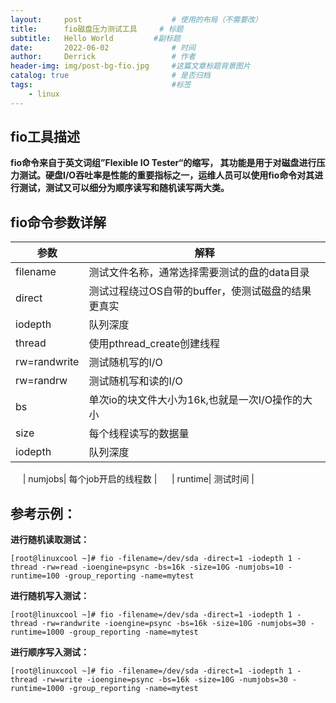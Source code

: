 ```yaml
---
layout:     post   				    # 使用的布局（不需要改）
title:      fio磁盘压力测试工具 	# 标题 
subtitle:   Hello World 		#副标题
date:       2022-06-02 				# 时间
author:     Derrick 				# 作者
header-img: img/post-bg-fio.jpg 	#这篇文章标题背景图片
catalog: true 						# 是否归档
tags:								#标签
    - linux
---
```


## fio工具描述

**fio命令来自于英文词组”Flexible IO Tester“的缩写， 其功能是用于对磁盘进行压力测试。硬盘I/O吞吐率是性能的重要指标之一，运维人员可以使用fio命令对其进行测试，测试又可以细分为顺序读写和随机读写两大类。**




## fio命令参数详解

| 参数       | 解释          |
| ---------- | ------------- |
| filename | 测试文件名称，通常选择需要测试的盘的data目录 |
| direct  | 测试过程绕过OS自带的buffer，使测试磁盘的结果更真实|
| iodepth| 队列深度  |
| thread   | 使用pthread_create创建线程 |
| rw=randwrite  | 测试随机写的I/O |
| rw=randrw  | 测试随机写和读的I/O |
| bs  | 单次io的块文件大小为16k,也就是一次I/O操作的大小|
| size| 每个线程读写的数据量  |
| iodepth| 队列深度  |
     
| numjobs| 每个job开启的线程数  |
    
| runtime| 测试时间  |







## 参考示例：

**进行随机读取测试：**
```
[root@linuxcool ~]# fio -filename=/dev/sda -direct=1 -iodepth 1 -thread -rw=read -ioengine=psync -bs=16k -size=10G -numjobs=10 -runtime=100 -group_reporting -name=mytest
```

**进行随机写入测试：**
```
[root@linuxcool ~]# fio -filename=/dev/sda -direct=1 -iodepth 1 -thread -rw=randwrite -ioengine=psync -bs=16k -size=10G -numjobs=30 -runtime=1000 -group_reporting -name=mytest
```

**进行顺序写入测试：**
```
[root@linuxcool ~]# fio -filename=/dev/sda -direct=1 -iodepth 1 -thread -rw=write -ioengine=psync -bs=16k -size=10G -numjobs=30 -runtime=1000 -group_reporting -name=mytest
```